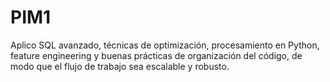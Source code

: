 # PIM1
Aplico SQL avanzado, técnicas de optimización, procesamiento en Python, feature engineering y buenas prácticas de organización del código, de modo que el flujo de trabajo sea escalable y robusto.
